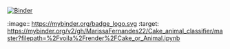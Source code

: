 [![Binder](https://mybinder.org/badge_logo.svg)](https://mybinder.org/v2/gh/MarissaFernandes22/Cake_animal_classifier/master?filepath=%2Fvoila%2Frender%2FCake_or_Animal.ipynb)

 :image:: https://mybinder.org/badge_logo.svg
 :target: https://mybinder.org/v2/gh/MarissaFernandes22/Cake_animal_classifier/master?filepath=%2Fvoila%2Frender%2FCake_or_Animal.ipynb
